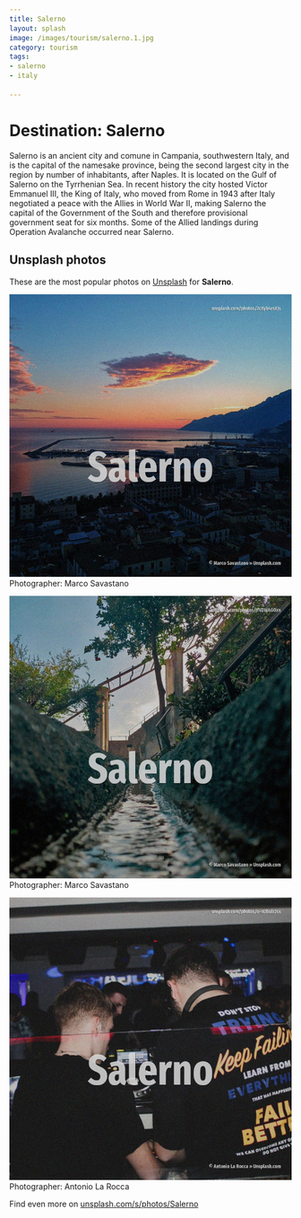 ```yaml
---
title: Salerno
layout: splash
image: /images/tourism/salerno.1.jpg
category: tourism
tags:
- salerno
- italy

---
```

# Destination: Salerno

Salerno  is an ancient city and comune  in Campania, southwestern Italy, and is the capital of the  namesake province, being the second largest city in the region by number of inhabitants, after  Naples. It is located on the Gulf of Salerno on the Tyrrhenian Sea. In recent history the city hosted Victor Emmanuel III, the King of Italy, who moved from Rome in  1943 after Italy negotiated a peace with the Allies in World War II, making Salerno the capital of  the Government of the South  and therefore provisional government seat for six months. Some of the Allied landings during Operation Avalanche  occurred near Salerno.  

 
## Unsplash photos
These are the most popular photos on [Unsplash](https://unsplash.com) for **Salerno**.
 
![Salerno](/images/tourism/salerno.1.jpg)
Photographer:  Marco Savastano
 
![Salerno](/images/tourism/salerno.2.jpg)
Photographer:  Marco Savastano
 
![Salerno](/images/tourism/salerno.3.jpg)
Photographer:  Antonio La Rocca
 
Find even more on [unsplash.com/s/photos/Salerno](https://unsplash.com/s/photos/Salerno)
 
